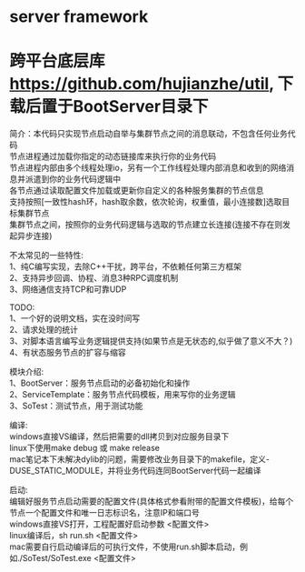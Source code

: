 # server framework
# 跨平台底层库 https://github.com/hujianzhe/util, 下载后置于BootServer目录下  

简介：本代码只实现节点启动自举与集群节点之间的消息联动，不包含任何业务代码  
节点进程通过加载你指定的动态链接库来执行你的业务代码  
节点进程内部由多个线程处理io，另有一个工作线程处理内部消息和收到的网络消息并派遣到你的业务代码逻辑中  
各节点通过读取配置文件加载或更新你自定义的各种服务集群的节点信息  
支持按照[一致性hash环，hash取余数，依次轮询，权重值，最小连接数]选取目标集群节点  
集群节点之间，按照你的业务代码逻辑与选取的节点建立长连接(连接不存在则发起异步连接)  

不太常见的一些特性:  
1、纯C编写实现，去除C++干扰，跨平台，不依赖任何第三方框架  
2、支持异步回调、协程、消息3种RPC调度机制  
3、网络通信支持TCP和可靠UDP  

TODO:  
1、一个好的说明文档，实在没时间写  
2、请求处理的统计  
3、对脚本语言编写业务逻辑提供支持(如果节点是无状态的,似乎做了意义不大？)  
4、有状态服务节点的扩容与缩容  

模块介绍:  
1、BootServer：服务节点启动的必备初始化和操作  
2、ServiceTemplate：服务节点代码模板，用来写你的业务逻辑  
3、SoTest：测试节点，用于测试功能  

编译:  
windows直接VS编译，然后把需要的dll拷贝到对应服务目录下  
linux下使用make debug 或 make release  
mac笔记本下未解决dylib的问题，需要修改业务目录下的makefile，定义-DUSE_STATIC_MODULE，并将业务代码连同BootServer代码一起编译  

启动:  
编辑好服务节点启动需要的配置文件(具体格式参看附带的配置文件模板)，给每个节点一个配置文件和唯一日志标识名，注意IP和端口号  
windows直接VS打开，工程配置好启动参数  <配置文件>  
linux编译后，sh run.sh <配置文件>  
mac需要自行启动编译后的可执行文件，不使用run.sh脚本启动，例如./SoTest/SoTest.exe <配置文件>  
